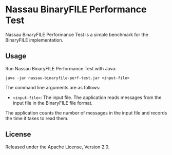 # Nassau BinaryFILE Performance Test

Nassau BinaryFILE Performance Test is a simple benchmark for the BinaryFILE
implementation.

## Usage

Run Nassau BinaryFILE Performance Test with Java:

```
java -jar nassau-binaryfile-perf-test.jar <input-file>
```

The command line arguments are as follows:

- `<input-file>`: The input file. The application reads messages from the
  input file in the BinaryFILE file format.

The application counts the number of messages in the input file and records
the time it takes to read them.

## License

Released under the Apache License, Version 2.0.
